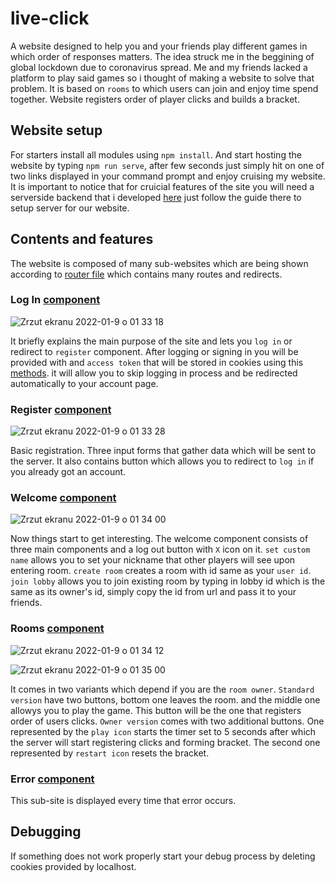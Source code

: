 # live-click
A website designed to help you and your friends play different games in which order of responses matters. The idea struck me in the beggining of global lockdown due to coronavirus spread. Me and my friends lacked a platform to play said games so i thought of making a website to solve that problem. It is based on ```rooms``` to which users can join and enjoy time spend together. Website registers order of player clicks and builds a bracket.

## Website setup
For starters install all modules using ```npm install```. And start hosting the website by typing ```npm run serve```, after few seconds just simply hit on one of two links displayed in your command prompt and enjoy cruising my website. It is important to notice that for cruicial features of the site you will need a serverside backend that i developed [here](https://github.com/krzysiou/live-click-api) just follow the guide there to setup server for our website.

## Contents and features
The website is composed of many sub-websites which are being shown according to [router file](./src/router/index.js) which contains many routes and redirects.

### Log In [component](./src/components/LogIn.vue)

![Zrzut ekranu 2022-01-9 o 01 33 18](https://user-images.githubusercontent.com/60892747/148664750-9a655715-404c-43e9-867d-b521e7fd7942.png)

It briefly explains the main purpose of the site and lets you ```log in``` or redirect to ```register``` component. After logging or signing in you will be provided with and ```access token``` that will be stored in cookies using this [methods](./src/utils/cookies.js). it will allow you to skip logging in process and be redirected automatically to your account page.

### Register [component](./src/components/Register.vue)

![Zrzut ekranu 2022-01-9 o 01 33 28](https://user-images.githubusercontent.com/60892747/148664792-5ccb885b-27b9-4f3d-9927-f3f84f17fa16.png)

Basic registration. Three input forms that gather data which will be sent to the server. It also contains button which allows you to redirect to ```log in``` if you already got an account.

### Welcome [component](./src/components/Welcome.vue)

![Zrzut ekranu 2022-01-9 o 01 34 00](https://user-images.githubusercontent.com/60892747/148664842-92d92d85-3a1d-4f9f-8ef7-795e66c16ee8.png)

Now things start to get interesting. The welcome component consists of three main components and a log out button with ```X``` icon on it. ```set custom name``` allows you to set your nickname that other players will see upon entering room. ```create room``` creates a room with id same as your ```user id```. ```join lobby``` allows you to join existing room by typing in lobby id which is the same as its owner's id, simply copy the id from url and pass it to your friends.

### Rooms [component](./src/components/Rooms.vue)

![Zrzut ekranu 2022-01-9 o 01 34 12](https://user-images.githubusercontent.com/60892747/148664897-5862f9b9-0e7b-49ad-b983-fff50bc1d4c7.png)

![Zrzut ekranu 2022-01-9 o 01 35 00](https://user-images.githubusercontent.com/60892747/148664899-8b954d7b-54fe-44ac-8e42-0896220023f5.png)

It comes in two variants which depend if you are the ```room owner```. ```Standard version``` have two buttons, bottom one leaves the room. and the middle one allowys you to play the game. This button will be the one that registers order of users clicks. ```Owner version``` comes with two additional buttons. One represented by the ```play icon``` starts the timer set to 5 seconds after which the server will start registering clicks and forming bracket. The second one represented by ```restart icon``` resets the bracket.

### Error [component](./src/components/Error.vue)

This sub-site is displayed every time that error occurs.

## Debugging

If something does not work properly start your debug process by deleting cookies provided by localhost.
